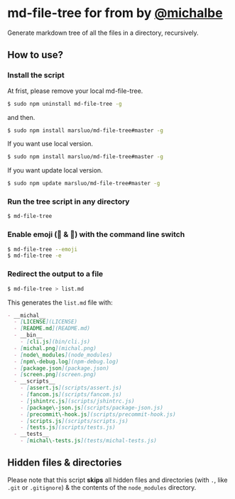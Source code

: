 # md-file-tree for from by [@michalbe](http://github.com/michalbe)

Generate markdown tree of all the files in a directory, recursively.

## How to use?

### Install the script

At frist, please remove your local md-file-tree. 

```bash
$ sudo npm uninstall md-file-tree -g
```

and then.

```bash
$ sudo npm install marsluo/md-file-tree#master -g
```

If you want use local version.
```bash
$ sudo npm install marsluo/md-file-tree#master -g
```

If you want update local version.
```bash
$ sudo npm update marsluo/md-file-tree#master -g
```

### Run the tree script in any directory

```bash
$ md-file-tree
```

### Enable emoji (📂 & 📄) with the command line switch

```bash
$ md-file-tree --emoji
$ md-file-tree -e
```

### Redirect the output to a file

```bash
$ md-file-tree > list.md
```

This generates the `list.md` file with:

```markdown
- __michal__
  - [LICENSE](LICENSE)
  - [README.md](README.md)
  - __bin__
    - [cli.js](bin/cli.js)
  - [michal.png](michal.png)
  - [node\_modules](node_modules)
  - [npm\-debug.log](npm-debug.log)
  - [package.json](package.json)
  - [screen.png](screen.png)
  - __scripts__
    - [assert.js](scripts/assert.js)
    - [fancom.js](scripts/fancom.js)
    - [jshintrc.js](scripts/jshintrc.js)
    - [package\-json.js](scripts/package-json.js)
    - [precommit\-hook.js](scripts/precommit-hook.js)
    - [scripts.js](scripts/scripts.js)
    - [tests.js](scripts/tests.js)
  - __tests__
    - [michal\-tests.js](tests/michal-tests.js)
```

## Hidden files & directories

Please note that this script __skips__ all hidden files and directories (with `.`, like `.git` or `.gitignore`) &
 the contents of the `node_modules` directory.
